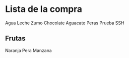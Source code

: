 # Lista de la compra

Agua
Leche
Zumo
Chocolate
Aguacate
Peras
Prueba SSH


## Frutas

Naranja
Pera
Manzana